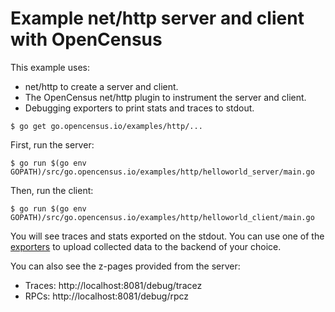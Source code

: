 # Example net/http server and client with OpenCensus

This example uses:

* net/http to create a server and client.
* The OpenCensus net/http plugin to instrument the server and client.
* Debugging exporters to print stats and traces to stdout.

```
$ go get go.opencensus.io/examples/http/...
```

First, run the server:

```
$ go run $(go env GOPATH)/src/go.opencensus.io/examples/http/helloworld_server/main.go
```

Then, run the client:

```
$ go run $(go env GOPATH)/src/go.opencensus.io/examples/http/helloworld_client/main.go
```

You will see traces and stats exported on the stdout. You can use one of the
[exporters](https://godoc.org/go.opencensus.io/exporter)
to upload collected data to the backend of your choice.

You can also see the z-pages provided from the server:
* Traces: http://localhost:8081/debug/tracez
* RPCs: http://localhost:8081/debug/rpcz
